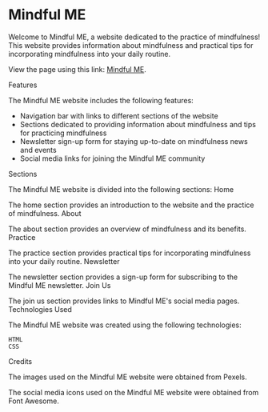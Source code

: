# Mindful ME

Welcome to Mindful ME, a website dedicated to the practice of mindfulness! This website provides information about mindfulness and practical tips for incorporating mindfulness into your daily routine.


View the page using this link: [Mindful ME](https://gambit81.github.io/Rillson/).

Features

The Mindful ME website includes the following features:

* Navigation bar with links to different sections of the website
* Sections dedicated to providing information about mindfulness and tips for practicing mindfulness
* Newsletter sign-up form for staying up-to-date on mindfulness news and events
* Social media links for joining the Mindful ME community

Sections

The Mindful ME website is divided into the following sections:
Home

The home section provides an introduction to the website and the practice of mindfulness.
About

The about section provides an overview of mindfulness and its benefits.
Practice

The practice section provides practical tips for incorporating mindfulness into your daily routine.
Newsletter

The newsletter section provides a sign-up form for subscribing to the Mindful ME newsletter.
Join Us

The join us section provides links to Mindful ME's social media pages.
Technologies Used

The Mindful ME website was created using the following technologies:

    HTML
    CSS

Credits

The images used on the Mindful ME website were obtained from Pexels.

The social media icons used on the Mindful ME website were obtained from Font Awesome.

